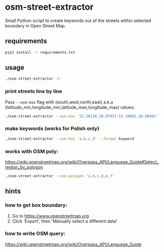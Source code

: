 # osm-street-extractor
Small Python script to create keywords out of the streets within selected boundary in Open Street Map.

## requirements
```bash
pip3 install -r requirements.txt
```

## usage
```bash
./osm-street-extractor -h
```

### print streets line by line
Pass `--osm-box` flag with (south,west,north,east) a.k.a (latitude_min,longitude_min,latitude_max,longitude_max) values:
```bash
./osm-street-extractor --osm-box '52.20110,20.97937,52.20682,20.98462'  # some square in Warsaw, Poland
```

### make keywords (works for Polish only)
```bash
./osm-street-extractor --osm-box 'a,b,c,d' --format keyword
```

### works with OSM poly:
https://wiki.openstreetmap.org/wiki/Overpass_API/Language_Guide#Select_region_by_polygon
```bash
./osm-street-extractor --osm-polygon 'a,b,c,d,e,f'
```

## hints
### how to get box boundary:
1. Go to https://www.openstreetmap.org
2. Click 'Export', then 'Manually select a different data'

### how to write OSM query:
https://wiki.openstreetmap.org/wiki/Overpass_API/Language_Guide

